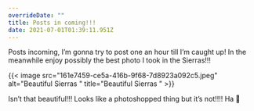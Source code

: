```yaml
---
overrideDate: ""
title: Posts in coming!!!
date: 2021-07-01T01:39:11.951Z
---
```

Posts incoming, I’m gonna try to post one an hour till I’m caught up! In the meanwhile enjoy possibly the best photo I took in the Sierras!!!



{{< image src="161e7459-ce5a-416b-9f68-7d8923a092c5.jpeg" alt="Beautiful Sierras " title="Beautiful Sierras " >}}



Isn’t that beautiful!!! Looks like a photoshopped thing but it’s not!!!! Ha 🐣